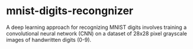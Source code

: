 # mnist-digits-recongnizer
A deep learning approach for recognizing MNIST digits involves training a convolutional neural network (CNN) on a dataset of 28x28 pixel grayscale images of handwritten digits (0-9).
